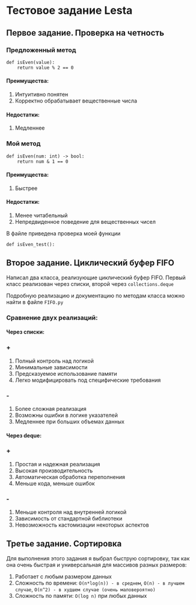 # Тестовое задание Lesta
## Первое задание. Проверка на четность
### Предложенный метод 
```
def isEven(value):
    return value % 2 == 0
```
#### Преимущества:
1. Интуитивно понятен
2. Корректно обрабатывает вещественные числа

#### Недостатки:
1. Медленнее


### Мой метод
```
def isEven(num: int) -> bool:
    return num & 1 == 0
```

#### Преимущества:
1. Быстрее

#### Недостатки:
1. Менее читабельный
2. Непредвиденное поведение для вещественных чисел

В файле приведена проверка моей функции
```
def isEven_test():
```

## Второе задание. Циклический буфер FIFO
Написал два класса, реализующие циклический буфер FIFO. 
Первый класс реализован через списки, второй через ```collections.deque```

Подробную реализацию и документацию по методам класса можно найти в файле ```FIFO.py```
### Сравнение двух реализаций:
#### Через списки:
### +
1. Полный контроль над логикой
2. Минимальные зависимости
3. Предсказуемое использование памяти
4. Легко модифицировать под специфические требования

### -
1. Более сложная реализация
2. Возможны ошибки в логике указателей
3. Медленнее при больших объемах данных

#### Через deque:
### +
1. Простая и надежная реализация
2. Высокая производительность
3. Автоматическая обработка переполнения
4. Меньше кода, меньше ошибок
### -
1. Меньше контроля над внутренней логикой
2. Зависимость от стандартной библиотеки
3. Невозможность кастомизации некоторых аспектов

## Третье задание. Сортировка
Для выполнения этого задания я выбрал быструю сортировку, так как она очень быстрая и универсальная для массивов разных размеров:

1. Работает с любым размером данных
2. Сложность по времени:
```O(n*log(n)) - в среднем```, 
```O(n) - в лучшем случае```, 
```O(n^2) - в худшем случае (очень маловероятно)```
3. Сложность по памяти: ```O(log n)``` при любых данных
